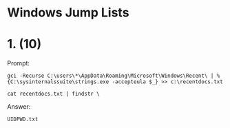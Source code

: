 # Windows Jump Lists

# 1. (10)
Prompt:
```
gci -Recurse C:\users\*\AppData\Roaming\Microsoft\Windows\Recent\ | % {C:\sysinternalssuite\strings.exe -accepteula $_} >> c:\recentdocs.txt

cat recentdocs.txt | findstr \
```

Answer:
```
UIDPWD.txt
```
